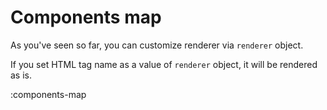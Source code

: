 # Components map

As you've seen so far, you can customize renderer via `renderer` object.

If you set HTML tag name as a value of `renderer` object, it will be rendered as is.

:components-map
